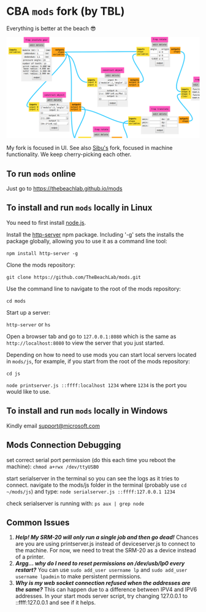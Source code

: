 # CBA `mods` fork (by TBL)

Everything is better at the beach :sunglasses:

![](mods.png)

My fork is focused in UI. See also [Sibu's](https://github.com/sibusaman/mods) fork, focused in machine functionality. We keep cherry-picking each other.

## To run `mods` online

Just go to https://thebeachlab.github.io/mods

## To install and run `mods` locally in Linux

You need to first install [node.js](https://docs.npmjs.com/getting-started/installing-node).

Install the [http-server](https://www.npmjs.com/package/http-server) npm package. Including '-g' sets the installs the package globally, allowing you to use it as a command line tool:

`npm install http-server -g`

Clone the mods repository:

`git clone https://github.com/TheBeachLab/mods.git`

Use the command line to navigate to the root of the mods repository:

`cd mods`

Start up a server:

`http-server` or `hs`

Open a browser tab and go to `127.0.0.1:8080` which is the same as `http://localhost:8080` to view the server that you just started.

Depending on how to need to use mods you can start local servers located in `mods/js`, for example, if you start from the root of the mods repository:

`cd js`

`node printserver.js ::ffff:localhost 1234` where `1234` is the port you would like to use.

## To install and run `mods` locally in Windows

Kindly email support@microsoft.com

## Mods Connection Debugging

set correct serial port permission (do this each time you reboot the machine): `chmod a+rwx /dev/ttyUSB0`

start serialserver in the terminal so you can see the logs as it tries to connect.  navigate to the mods/js folder in the terminal (probably use `cd ~/mods/js`) and type: `node serialserver.js ::ffff:127.0.0.1 1234`

check serialserver is running with: `ps aux | grep node`

## Common Issues

1. **_Help! My SRM-20 will only run a single job and then go dead!_** Chances are you are using printserver.js instead of deviceserver.js to connect to the machine.  For now, we need to treat the SRM-20 as a device instead of a printer.
2. **_Argg... why do I need to reset permissions on /dev/usb/lp0 every restart?_**  You can use `sudo add_user username lp` and `sudo add_user username lpadmin` to make persistent permissions.
3. **_Why is my web socket connection refused when the addresses are the same?_** This can happen due to a difference between IPV4 and IPV6 addresses.  In your start mods server script, try changing 127.0.0.1 to ::ffff:127.0.0.1 and see if it helps.
